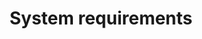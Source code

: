 ---
title: System requirements
Descriptions: System infrastructure requirements for App Orchestration Platform
template: howto-guide-template
---